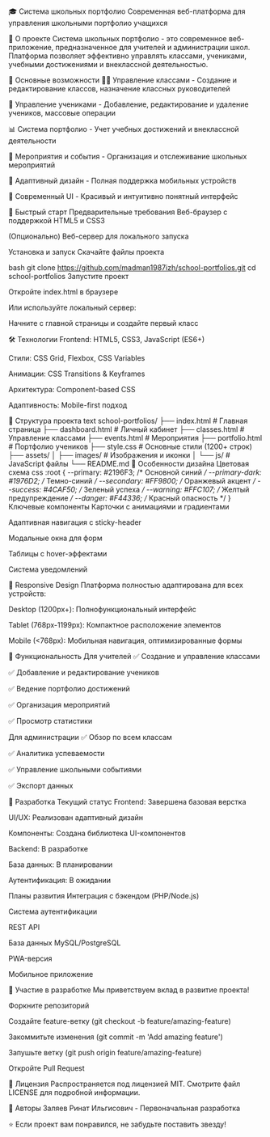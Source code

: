 🎓 Система школьных портфолио
Современная веб-платформа для управления школьными портфолио учащихся

📖 О проекте
Система школьных портфолио - это современное веб-приложение, предназначенное для учителей и администрации школ. Платформа позволяет эффективно управлять классами, учениками, учебными достижениями и внеклассной деятельностью.

🌟 Основные возможности
👨‍🏫 Управление классами - Создание и редактирование классов, назначение классных руководителей

👥 Управление учениками - Добавление, редактирование и удаление учеников, массовые операции

📊 Система портфолио - Учет учебных достижений и внеклассной деятельности

🎯 Мероприятия и события - Организация и отслеживание школьных мероприятий

📱 Адаптивный дизайн - Полная поддержка мобильных устройств

🎨 Современный UI - Красивый и интуитивно понятный интерфейс

🚀 Быстрый старт
Предварительные требования
Веб-браузер с поддержкой HTML5 и CSS3

(Опционально) Веб-сервер для локального запуска

Установка и запуск
Скачайте файлы проекта

bash
git clone https://github.com/madman1987izh/school-portfolios.git
cd school-portfolios
Запустите проект

Откройте index.html в браузере

Или используйте локальный сервер:


Начните с главной страницы и создайте первый класс

🛠 Технологии
Frontend: HTML5, CSS3, JavaScript (ES6+)

Стили: CSS Grid, Flexbox, CSS Variables

Анимации: CSS Transitions & Keyframes

Архитектура: Component-based CSS

Адаптивность: Mobile-first подход

📁 Структура проекта
text
school-portfolios/
├── index.html          # Главная страница
├── dashboard.html      # Личный кабинет
├── classes.html        # Управление классами
├── events.html         # Мероприятия
├── portfolio.html      # Портфолио учеников
├── style.css          # Основные стили (1200+ строк)
├── assets/
│   ├── images/        # Изображения и иконки
│   └── js/           # JavaScript файлы
└── README.md
🎨 Особенности дизайна
Цветовая схема
css
:root {
    --primary: #2196F3;      /* Основной синий */
    --primary-dark: #1976D2; /* Темно-синий */
    --secondary: #FF9800;    /* Оранжевый акцент */
    --success: #4CAF50;      /* Зеленый успеха */
    --warning: #FFC107;      /* Желтый предупреждение */
    --danger: #F44336;       /* Красный опасность */
}
Ключевые компоненты
Карточки с анимациями и градиентами

Адаптивная навигация с sticky-header

Модальные окна для форм

Таблицы с hover-эффектами

Система уведомлений

📱 Responsive Design
Платформа полностью адаптирована для всех устройств:

Desktop (1200px+): Полнофункциональный интерфейс

Tablet (768px-1199px): Компактное расположение элементов

Mobile (<768px): Мобильная навигация, оптимизированные формы

🔧 Функциональность
Для учителей
✅ Создание и управление классами

✅ Добавление и редактирование учеников

✅ Ведение портфолио достижений

✅ Организация мероприятий

✅ Просмотр статистики

Для администрации
✅ Обзор по всем классам

✅ Аналитика успеваемости

✅ Управление школьными событиями

✅ Экспорт данных

🚧 Разработка
Текущий статус
Frontend: Завершена базовая верстка

UI/UX: Реализован адаптивный дизайн

Компоненты: Создана библиотека UI-компонентов

Backend: В разработке

База данных: В планировании

Аутентификация: В ожидании

Планы развития
Интеграция с бэкендом (PHP/Node.js)

Система аутентификации

REST API

База данных MySQL/PostgreSQL

PWA-версия

Мобильное приложение

🤝 Участие в разработке
Мы приветствуем вклад в развитие проекта!

Форкните репозиторий

Создайте feature-ветку (git checkout -b feature/amazing-feature)

Закоммитьте изменения (git commit -m 'Add amazing feature')

Запушьте ветку (git push origin feature/amazing-feature)

Откройте Pull Request

📄 Лицензия
Распространяется под лицензией MIT. Смотрите файл LICENSE для подробной информации.

👥 Авторы
Заляев Ринат Ильгисович - Первоначальная разработка


⭐ Если проект вам понравился, не забудьте поставить звезду!
